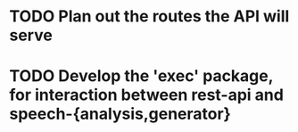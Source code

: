 TODO Plan out the routes the API will serve
===========================================

TODO Develop the 'exec' package, for interaction between rest-api and speech-{analysis,generator}
=================================================================================================
